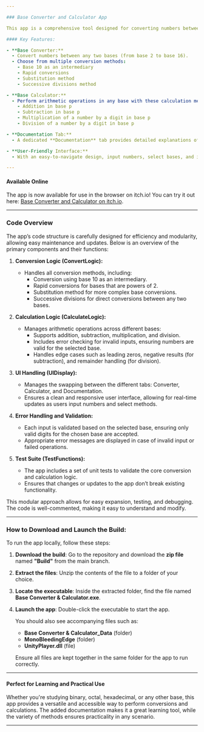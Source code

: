 ```yaml
---

### Base Converter and Calculator App

This app is a comprehensive tool designed for converting numbers between different numerical bases and performing arithmetic operations in any base from 2 to 16. It is perfect for developers, students, or anyone dealing with number systems outside of base 10.

#### Key Features:

- **Base Converter:**
  - Convert numbers between any two bases (from base 2 to base 16).
  - Choose from multiple conversion methods:
    - Base 10 as an intermediary
    - Rapid conversions
    - Substitution method
    - Successive divisions method

- **Base Calculator:**
  - Perform arithmetic operations in any base with these calculation methods:
    - Addition in base p
    - Subtraction in base p
    - Multiplication of a number by a digit in base p
    - Division of a number by a digit in base p

- **Documentation Tab:**
  - A dedicated **Documentation** tab provides detailed explanations of the app’s logic in **pseudocode**, making it easy for users to understand how each conversion and calculation method works.

- **User-Friendly Interface:**
  - With an easy-to-navigate design, input numbers, select bases, and immediately view results, making it simple to switch between methods and operations.

---
```


#### Available Online

The app is now available for use in the browser on itch.io! You can try it out here: [Base Converter and Calculator on itch.io](https://chris91s.itch.io/base-converter-calculator).

---

### Code Overview

The app’s code structure is carefully designed for efficiency and modularity, allowing easy maintenance and updates. Below is an overview of the primary components and their functions:

1. **Conversion Logic (ConvertLogic):**
   - Handles all conversion methods, including:
     - Conversion using base 10 as an intermediary.
     - Rapid conversions for bases that are powers of 2.
     - Substitution method for more complex base conversions.
     - Successive divisions for direct conversions between any two bases.

2. **Calculation Logic (CalculateLogic):**
   - Manages arithmetic operations across different bases:
     - Supports addition, subtraction, multiplication, and division.
     - Includes error checking for invalid inputs, ensuring numbers are valid for the selected base.
     - Handles edge cases such as leading zeros, negative results (for subtraction), and remainder handling (for division).

3. **UI Handling (UIDisplay):**
   - Manages the swapping between the different tabs: Converter, Calculator, and Documentation.
   - Ensures a clean and responsive user interface, allowing for real-time updates as users input numbers and select methods.

4. **Error Handling and Validation:**
   - Each input is validated based on the selected base, ensuring only valid digits for the chosen base are accepted.
   - Appropriate error messages are displayed in case of invalid input or failed operations.

5. **Test Suite (TestFunctions):**
   - The app includes a set of unit tests to validate the core conversion and calculation logic.
   - Ensures that changes or updates to the app don’t break existing functionality.

This modular approach allows for easy expansion, testing, and debugging. The code is well-commented, making it easy to understand and modify.

---

### How to Download and Launch the Build:

To run the app locally, follow these steps:

1. **Download the build**: Go to the repository and download the **zip file** named **"Build"** from the main branch.
2. **Extract the files**: Unzip the contents of the file to a folder of your choice.
3. **Locate the executable**: Inside the extracted folder, find the file named **Base Converter & Calculator.exe**.
4. **Launch the app**: Double-click the executable to start the app.

   You should also see accompanying files such as:
   - **Base Converter & Calculator_Data** (folder)
   - **MonoBleedingEdge** (folder)
   - **UnityPlayer.dll** (file)

   Ensure all files are kept together in the same folder for the app to run correctly.

---

#### Perfect for Learning and Practical Use

Whether you're studying binary, octal, hexadecimal, or any other base, this app provides a versatile and accessible way to perform conversions and calculations. The added documentation makes it a great learning tool, while the variety of methods ensures practicality in any scenario.

---
